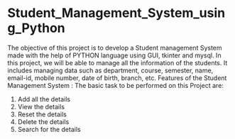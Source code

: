 # Student_Management_System_using_Python
The objective of this project is to develop a Student management System made with the help of PYTHON language using GUI, tkinter and mysql. In this project, we will be able to manage all the information of the students. It includes managing data such as department, course, semester, name, email-id, mobile number, date of birth, branch, etc.
Features of the Student Management System :
The basic task to be performed on this Project are:
1. Add all the details
2. View the details
3. Reset the details
4. Delete the details
5. Search for the details
